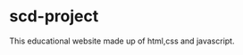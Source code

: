 # scd-project
This educational website made up of html,css and javascript.

<a href='https://eduor.vercel.app/'></a>
